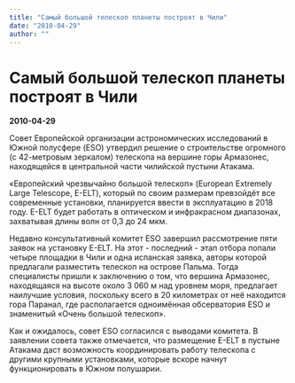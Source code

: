 ```yaml
---
title: "Самый большой телескоп планеты построят в Чили"
date: "2010-04-29"
author: ""
---
```


# Самый большой телескоп планеты построят в Чили

**2010-04-29** 

Совет Европейской организации астрономических исследований в Южной полусфере (ESO) утвердил решение о строительстве огромного (с 42-метровым зеркалом) телескопа на вершине горы Армазонес, находящейся в центральной части чилийской пустыни Атакама.

«Европейский чрезвычайно большой телескоп» (European Extremely Large Telescope, E-ELT), который по своим размерам превзойдёт все современные установки, планируется ввести в эксплуатацию в 2018 году. E-ELT будет работать в оптическом и инфракрасном диапазонах, захватывая длины волн от 0,3 до 24 мкм.

Недавно консультативный комитет ESO завершил рассмотрение пяти заявок на установку E-ELT. На этот - последний - этап отбора попали четыре площадки в Чили и одна испанская заявка, авторы которой предлагали разместить телескоп на острове Пальма. Тогда специалисты пришли к заключению о том, что вершина Армазонес, находящаяся на высоте около 3 060 м над уровнем моря, предлагает наилучшие условия, поскольку всего в 20 километрах от неё находится гора Паранал, где располагается одноимённая обсерватория ESO и знаменитый «Очень большой телескоп».

Как и ожидалось, совет ESO согласился с выводами комитета. В заявлении совета также отмечается, что размещение E-ELT в пустыне Атакама даст возможность координировать работу телескопа с другими крупными установками, которые вскоре начнут функционировать в Южном полушарии.